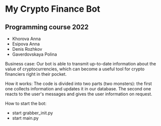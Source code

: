 # My Crypto Finance Bot
## Programming course 2022
- Khorova Anna
- Esipova Anna
- Denis Rozhkov
- Gaverdovskaya Polina

Business case:
Our bot is able to transmit up-to-date information about the value of cryptocurrencies, which can become a useful tool for crypto financiers right in their pocket.

How it works:
The code is divided into two parts (two monsters): the first one collects information and updates it in our database. The second one reacts to the user's messages and gives the user information on request.

How to start the bot:
- start grabber_init.py
- start main.py